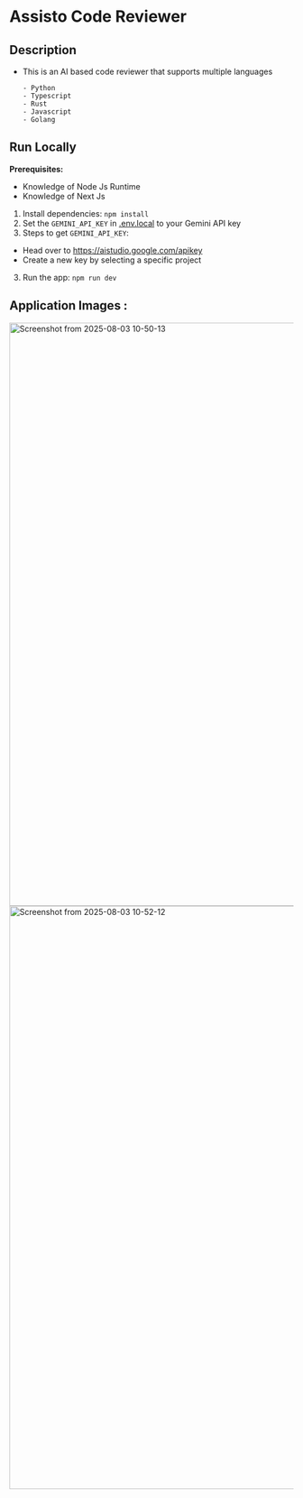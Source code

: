 # Assisto Code Reviewer



## Description

- This is an AI based code reviewer that supports multiple languages

      - Python
      - Typescript
      - Rust
      - Javascript
      - Golang
      

## Run Locally

**Prerequisites:** 
- Knowledge of Node Js Runtime
- Knowledge of Next Js


1. Install dependencies:
   `npm install`
2. Set the `GEMINI_API_KEY` in [.env.local](.env.local) to your Gemini API key
3. Steps to get `GEMINI_API_KEY`: 

 - Head over to https://aistudio.google.com/apikey
 - Create a new key by selecting a specific project

3. Run the app:
   `npm run dev`

##  Application Images : 

   <img width="1915" height="1034" alt="Screenshot from 2025-08-03 10-50-13" src="https://github.com/user-attachments/assets/412b96de-58f6-4bf7-a470-9e30fa4ee11d" />
   <img width="1915" height="1034" alt="Screenshot from 2025-08-03 10-52-12" src="https://github.com/user-attachments/assets/cb7b60a4-a7a5-4386-b5ea-ba47fe1a43e2" />


